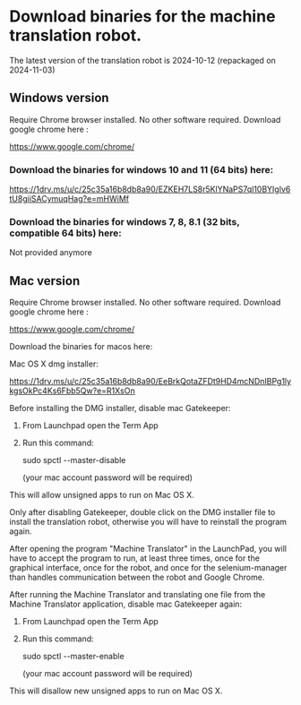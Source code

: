 
# Download binaries for the machine translation robot.

The latest version of the translation robot is 2024-10-12 (repackaged on 2024-11-03)

## Windows version
Require Chrome browser installed. No other software required. Download google chrome here :

https://www.google.com/chrome/

### Download the binaries for windows 10 and 11 (64 bits) here:

https://1drv.ms/u/c/25c35a16b8db8a90/EZKEH7LS8r5KlYNaPS7ql10BYIglv6tU8giiSACymuqHag?e=mHWiMf

### Download the binaries for windows 7, 8, 8.1 (32 bits, compatible 64 bits) here:

Not provided anymore

## Mac version

Require Chrome browser installed. No other software required. Download google chrome here :

https://www.google.com/chrome/

Download the binaries for macos here:

Mac OS X dmg installer:

https://1drv.ms/u/c/25c35a16b8db8a90/EeBrkQotaZFDt9HD4mcNDnIBPg1lykgsOkPc4Ks6Fbb5Qw?e=R1XsOn

Before installing the DMG installer, disable mac Gatekeeper:
1. From Launchpad open the Term App
2. Run this command:

    sudo spctl --master-disable

    (your mac account password will be required)

This will allow unsigned apps to run on Mac OS X.

Only after disabling Gatekeeper, double click on the DMG installer file to install the translation robot, otherwise you will have to reinstall the program again.

After opening the program "Machine Translator" in the LaunchPad, you will have to accept the program to run, at least three times, once for the graphical interface, once for the robot, and once for the selenium-manager than handles communication between the robot and Google Chrome.

After running the Machine Translator and translating one file from the Machine Translator application, disable mac Gatekeeper again:

1. From Launchpad open the Term App
2. Run this command:

    sudo spctl --master-enable

    (your mac account password will be required)
	
This will disallow new unsigned apps to run on Mac OS X.
